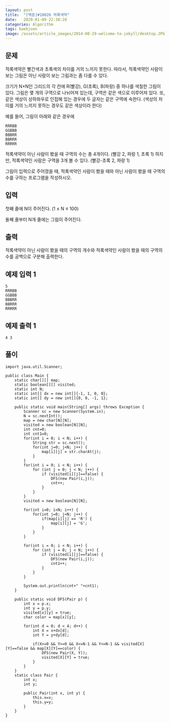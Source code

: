 ```yaml
---
layout: post
title:  "[백준]#10026 적록색약"
date:   2020-01-09 22:38:28
categories: Algorithm
tags: baekjoon
image: /assets/article_images/2014-08-29-welcome-to-jekyll/desktop.JPG
---
```


문제
---------------

적록색약은 빨간색과 초록색의 차이를 거의 느끼지 못한다. 따라서, 적록색약인 사람이 보는 그림은 아닌 사람이 보는 그림과는 좀 다를 수 있다.

크기가 N×N인 그리드의 각 칸에 R(빨강), G(초록), B(파랑) 중 하나를 색칠한 그림이 있다. 그림은 몇 개의 구역으로 나뉘어져 있는데, 구역은 같은 색으로 이루어져 있다. 또, 같은 색상이 상하좌우로 인접해 있는 경우에 두 글자는 같은 구역에 속한다. (색상의 차이를 거의 느끼지 못하는 경우도 같은 색상이라 한다)

예를 들어, 그림이 아래와 같은 경우에
~~~
RRRBB
GGBBB
BBBRR
BBRRR
RRRRR
~~~
적록색약이 아닌 사람이 봤을 때 구역의 수는 총 4개이다. (빨강 2, 파랑 1, 초록 1) 하지만, 적록색약인 사람은 구역을 3개 볼 수 있다. (빨강-초록 2, 파랑 1)

그림이 입력으로 주어졌을 때, 적록색약인 사람이 봤을 때와 아닌 사람이 봤을 때 구역의 수를 구하는 프로그램을 작성하시오.

입력
----------

첫째 줄에 N이 주어진다. (1 ≤ N ≤ 100)

둘째 줄부터 N개 줄에는 그림이 주어진다.

출력
-----------

적록색약이 아닌 사람이 봤을 때의 구역의 개수와 적록색약인 사람이 봤을 때의 구역의 수를 공백으로 구분해 출력한다.

예제 입력 1 
------------

~~~
5
RRRBB
GGBBB
BBBRR
BBRRR
RRRRR
~~~

예제 출력 1 
-----------

~~~
4 3
~~~

풀이
------------

~~~
import java.util.Scanner;

public class Main {
    static char[][] map;
    static boolean[][] visited;
    static int N;
    static int[] dx = new int[]{-1, 1, 0, 0};
    static int[] dy = new int[]{0, 0, -1, 1};

    public static void main(String[] args) throws Exception {
        Scanner sc = new Scanner(System.in);
        N = sc.nextInt();
        map = new char[N][N];
        visited = new boolean[N][N];
        int cnt=0;
        int cnt1=0;
        for(int i = 0; i < N; i++) {
            String str = sc.next();
            for(int j=0; j<N; j++) {
                map[i][j] = str.charAt(j);
            }
        }
        for(int i = 0; i < N; i++) {
            for (int j = 0; j < N; j++) {
                if (visited[i][j]==false) {
                    DFS(new Pair(i,j));
                    cnt++;
                }
            }
        }
        visited = new boolean[N][N];

        for(int i=0; i<N; i++) {
            for(int j=0; j<N; j++) {
                if(map[i][j] == 'R') {
                    map[i][j] = 'G';
                }
            }
        }

        for(int i = 0; i < N; i++) {
            for (int j = 0; j < N; j++) {
                if (visited[i][j]==false) {
                    DFS(new Pair(i,j));
                    cnt1++;
                }
            }
        }

        System.out.println(cnt+" "+cnt1);
    }

    public static void DFS(Pair p) {
        int x = p.x;
        int y = p.y;
        visited[x][y] = true;
        char color = map[x][y];

        for(int d = 0; d < 4; d++) {
            int X = x+dx[d];
            int Y = y+dy[d];

            if(X>=0 && Y>=0 && X<=N-1 && Y<=N-1 && visited[X][Y]==false && map[X][Y]==color) {
                DFS(new Pair(X, Y));
                visited[X][Y] = true;
            }
        }
    }
    static class Pair {
        int x;
        int y;

        public Pair(int x, int y) {
            this.x=x;
            this.y=y;
        }
    }
}
~~~
